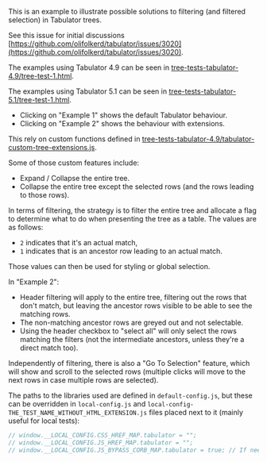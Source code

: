 
This is an example to illustrate possible solutions to filtering (and filtered selection) in Tabulator trees.

See this issue for initial discussions [https://github.com/olifolkerd/tabulator/issues/3020](https://github.com/olifolkerd/tabulator/issues/3020).

The examples using Tabulator 4.9 can be seen in [tree-tests-tabulator-4.9/tree-test-1.html](tree-tests-tabulator-4.9/tree-test-1.html).

The examples using Tabulator 5.1 can be seen in [tree-tests-tabulator-5.1/tree-test-1.html](tree-tests-tabulator-5.1/tree-test-1.html).


- Clicking on "Example 1" shows the default Tabulator behaviour.
- Clicking on "Example 2" shows the behaviour with extensions.


This rely on custom functions defined in [tree-tests-tabulator-4.9/tabulator-custom-tree-extensions.js](tree-tests-tabulator-4.9/tabulator-custom-tree-extensions.js).

Some of those custom features include:
- Expand / Collapse the entire tree.
- Collapse the entire tree except the selected rows (and the rows leading to those rows).

In terms of filtering, the strategy is to filter the entire tree and allocate a flag to determine what to do when presenting the tree as a table. The values are as follows:
- `2` indicates that it's an actual match,
- `1` indicates that is an ancestor row leading to an actual match.

Those values can then be used for styling or global selection.

In "Example 2":
- Header filtering will apply to the entire tree, filtering out the rows that don't match, but leaving the ancestor rows visible to be able to see the matching rows.
- The non-matching ancestor rows are greyed out and not selectable.
- Using the header checkbox to "select all" will only select the rows matching the filters (not the intermediate ancestors, unless they're a direct match too).

Independently of filtering, there is also a "Go To Selection" feature, which will show and scroll to the selected rows (multiple clicks will move to the next rows in case multiple rows are selected).


The paths to the libraries used are defined in `default-config.js`, but these can be overridden in `local-config.js` and `local-config-THE_TEST_NAME_WITHOUT_HTML_EXTENSION.js` files placed next to it (mainly useful for local tests):

```javascript
// window.__LOCAL_CONFIG.CSS_HREF_MAP.tabulator = "";
// window.__LOCAL_CONFIG.JS_HREF_MAP.tabulator = "";
// window.__LOCAL_CONFIG.JS_BYPASS_CORB_MAP.tabulator = true; // If need to bypass CORB (bad idea to bypass in general).
```
